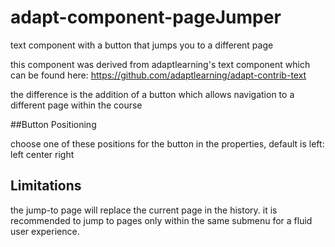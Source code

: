 # adapt-component-pageJumper
text component with a button that jumps you to a different page



this component was derived from adaptlearning's text component which can be found here: https://github.com/adaptlearning/adapt-contrib-text



the difference is the addition of a button which allows navigation to a different page within the course



##Button Positioning

choose one of these positions for the button in the properties, default is left:
left
center
right



## Limitations

the jump-to page will replace the current page in the history. it is recommended to jump to pages only within the same submenu for a fluid user experience.

